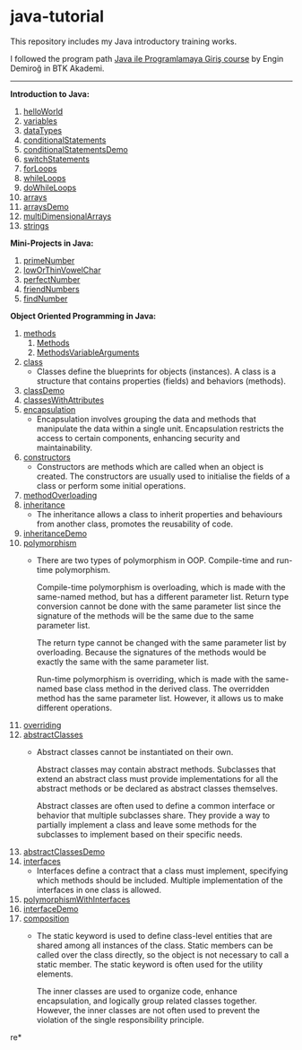 # java-tutorial
This repository includes my Java introductory training works.

I followed the program path [Java ile Programlamaya Giriş course](https://www.btkakademi.gov.tr/portal/course/java-ile-programlamaya-giris-9617) by Engin Demiroğ in BTK Akademi.

---

**Introduction to Java:**
1. [helloWorld](https://github.com/Pamirus/java-tutorial/blob/main/introduction-to-java/helloWorld.java)
2. [variables](https://github.com/Pamirus/java-tutorial/blob/main/introduction-to-java/variables.java)
3. [dataTypes](https://github.com/Pamirus/java-tutorial/blob/main/introduction-to-java/dataTypes.java)
4. [conditionalStatements](https://github.com/Pamirus/java-tutorial/blob/main/introduction-to-java/conditionalStatements.java)
5. [conditionalStatementsDemo](https://github.com/Pamirus/java-tutorial/blob/main/introduction-to-java/conditionalStatementsDemo.java)
6. [switchStatements](https://github.com/Pamirus/java-tutorial/blob/main/introduction-to-java/switchStatements.java)
7. [forLoops](https://github.com/Pamirus/java-tutorial/blob/main/introduction-to-java/forLoops.java)
8. [whileLoops](https://github.com/Pamirus/java-tutorial/blob/main/introduction-to-java/whileLoops.java)
9. [doWhileLoops](https://github.com/Pamirus/java-tutorial/blob/main/introduction-to-java/doWhileLoops.java)
10. [arrays](https://github.com/Pamirus/java-tutorial/blob/main/introduction-to-java/arrays.java)
11. [arraysDemo](https://github.com/Pamirus/java-tutorial/blob/main/introduction-to-java/arraysDemo.java)
12. [multiDimensionalArrays](https://github.com/Pamirus/java-tutorial/blob/main/introduction-to-java/multiDimensionalArrays.java)
13. [strings](https://github.com/Pamirus/java-tutorial/blob/main/introduction-to-java/strings.java)

**Mini-Projects in Java:**
1. [primeNumber](https://github.com/Pamirus/java-tutorial/blob/main/mini-projects/primeNumber.java)
2. [lowOrThinVowelChar](https://github.com/Pamirus/java-tutorial/blob/main/mini-projects/lowOrThinVowelChar.java)
3. [perfectNumber](https://github.com/Pamirus/java-tutorial/blob/main/mini-projects/perfectNumber.java)
4. [friendNumbers](https://github.com/Pamirus/java-tutorial/blob/main/mini-projects/friendNumbers.java)
5. [findNumber](https://github.com/Pamirus/java-tutorial/blob/main/mini-projects/findNumber.java)

**Object Oriented Programming in Java:**
1. [methods](https://github.com/Pamirus/java-tutorial/tree/main/oop-in-java/methods)
    1. [Methods](https://github.com/Pamirus/java-tutorial/blob/main/oop-in-java/methods/Methods.java)
    2. [MethodsVariableArguments](https://github.com/Pamirus/java-tutorial/blob/main/oop-in-java/methods/MethodsVariableArguments.java)
2. [class](https://github.com/Pamirus/java-tutorial/tree/main/oop-in-java/class)
    * Classes define the blueprints for objects (instances). A class is a structure that contains properties (fields) and behaviors (methods).
3. [classDemo](https://github.com/Pamirus/java-tutorial/tree/main/oop-in-java/classDemo)
4. [classesWithAttributes](https://github.com/Pamirus/java-tutorial/tree/main/oop-in-java/classesWithAttributes)
5. [encapsulation](https://github.com/Pamirus/java-tutorial/tree/main/oop-in-java/encapsulation)
    * Encapsulation involves grouping the data and methods that manipulate the data within a single unit. Encapsulation restricts the access to certain components, enhancing security and maintainability. 
6. [constructors](https://github.com/Pamirus/java-tutorial/tree/main/oop-in-java/construction)
    * Constructors are methods which are called when an object is created. The constructors are usually used to initialise the fields of a class or perform some initial operations.
7. [methodOverloading](https://github.com/Pamirus/java-tutorial/tree/main/oop-in-java/methodOverloading)
8. [inheritance](https://github.com/Pamirus/java-tutorial/tree/main/oop-in-java/inheritance)
    * The inheritance allows a class to inherit properties and behaviours from another class, promotes the reusability of code.
9. [inheritanceDemo](https://github.com/Pamirus/java-tutorial/blob/main/oop-in-java/inheritanceDemo)
10. [polymorphism](https://github.com/Pamirus/java-tutorial/blob/main/oop-in-java/polymorphism)
    * There are two types of polymorphism in OOP. Compile-time and run-time polymorphism. 

      Compile-time polymorphism is overloading, which is made with the same-named method, but has a different parameter list. Return type conversion cannot be done with the same parameter list since the signature of the methods will be the same due to the same parameter list.

      The return type cannot be changed with the same parameter list by overloading. Because the signatures of the methods would be exactly the same with the same parameter list.

      Run-time polymorphism is overriding, which is made with the same-named base class method in the derived class. The overridden method has the same parameter list. However, it allows us to make different operations.
11. [overriding](https://github.com/Pamirus/java-tutorial/blob/main/oop-in-java/overriding)
12. [abstractClasses](https://github.com/Pamirus/java-tutorial/blob/main/oop-in-java/abstractClasses)
    * Abstract classes cannot be instantiated on their own.

      Abstract classes may contain abstract methods. Subclasses that extend an abstract class must provide implementations for all the abstract methods or be declared as abstract classes themselves.

      Abstract classes are often used to define a common interface or behavior that multiple subclasses share. They provide a way to partially implement a class and leave some methods for the subclasses to implement based on their specific needs.
13. [abstractClassesDemo](https://github.com/Pamirus/java-tutorial/blob/main/oop-in-java/abstractClassesDemo)
14. [interfaces](https://github.com/Pamirus/java-tutorial/blob/main/oop-in-java/interfaces)
    * Interfaces define a contract that a class must implement, specifying which methods should be included. Multiple implementation of the interfaces in one class is allowed.
15. [polymorphismWithInterfaces](https://github.com/Pamirus/java-tutorial/blob/main/oop-in-java/polymorphismWithInterfaces)
16. [interfaceDemo](https://github.com/Pamirus/java-tutorial/blob/main/oop-in-java/interfaceDemo)
16. [composition](https://github.com/Pamirus/java-tutorial/blob/main/oop-in-java/composition)
    * The static keyword is used to define class-level entities that are shared among all instances of the class. Static members can be called over the class directly, so the object is not necessary to call a static member. The static keyword is often used for the utility elements.

      The inner classes are used to organize code, enhance encapsulation, and logically group related classes together. However, the inner classes are not often used to prevent the violation of the single responsibility principle.

re*
